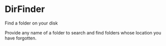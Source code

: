 # DirFinder
Find a folder on your disk

Provide any name of a folder to search and find folders whose location you have forgotten.

